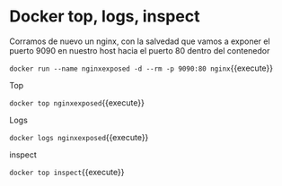 # Docker top, logs, inspect

Corramos de nuevo un nginx, con la salvedad que vamos a exponer el puerto 9090 en nuestro host hacia el puerto 80 dentro del contenedor

`docker run --name nginxexposed -d --rm -p 9090:80 nginx`{{execute}}


Top

`docker top nginxexposed`{{execute}}


Logs

`docker logs nginxexposed`{{execute}}



inspect

`docker top inspect`{{execute}}